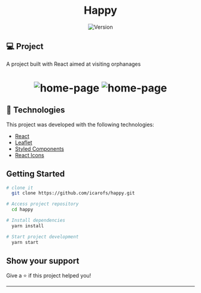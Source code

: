 <h1 align="center">Happy</h1>
<p align="center">
  <img alt="Version" src="https://img.shields.io/badge/version-0.1.0-blue.svg?cacheSeconds=2592000" />
</p>

## 💻 Project

A project built with React aimed at visiting orphanages

<h1 align="center">
    <img alt="home-page" title="home-page" src="https://user-images.githubusercontent.com/40183867/120942469-824d5b80-c6ff-11eb-9327-7596fe4ae995.png"  />
    <img alt="home-page" title="home-page" src="https://user-images.githubusercontent.com/40183867/120942477-8e391d80-c6ff-11eb-8c61-6b8c9b2a7266.png"  />
</h1>

## 🚀 Technologies

This project was developed with the following technologies:

- [React](https://reactjs.org)
- [Leaflet](https://react-leaflet.js.org/)
- [Styled Components](https://styled-components.com/)
- [React Icons](https://react-icons.github.io/react-icons/)

## Getting Started

```sh
# clone it
  git clone https://github.com/icarofs/happy.git

# Access project repository
  cd happy

# Install dependencies
  yarn install

# Start project development
  yarn start
```

## Show your support

Give a ⭐️ if this project helped you!

---

